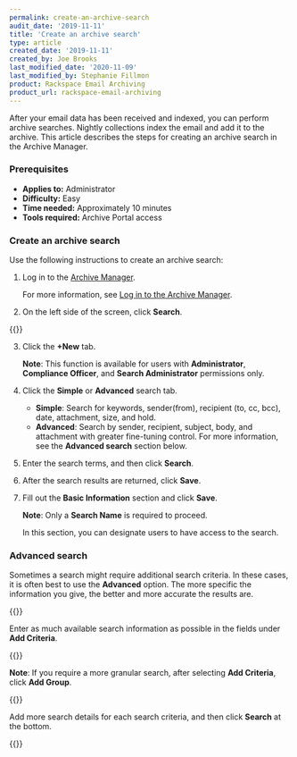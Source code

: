 ```yaml
---
permalink: create-an-archive-search
audit_date: '2019-11-11'
title: 'Create an archive search'
type: article
created_date: '2019-11-11'
created_by: Joe Brooks
last_modified_date: '2020-11-09'
last_modified_by: Stephanie Fillmon
product: Rackspace Email Archiving
product_url: rackspace-email-archiving
---
```


After your email data has been received and indexed, you can perform
archive searches. Nightly collections index the email and add it to the
archive. This article describes the steps for creating an archive search in the Archive Manager.

### Prerequisites

- **Applies to:** Administrator
- **Difficulty:** Easy
- **Time needed:** Approximately 10 minutes
- **Tools required:** Archive Portal access

### Create an archive search

Use the following instructions to create an archive search:

1. Log in to the [Archive Manager](https://cp.rackspace.com/Login.aspx?ReturnUrl=%2f).

   For more information, see [Log in to the Archive Manager](/support/how-to/log-in-to-the-archive-manager).

2. On the left side of the screen, click **Search**.

  {{<image src="Create-an-archive-search-1.png" alt="" title="">}}

3. Click the **+New** tab.

   **Note**: This function is available for users with **Administrator**, **Compliance Officer**, and **Search Administrator** permissions only.

4. Click the **Simple** or **Advanced** search tab.

   - **Simple**: Search for keywords, sender(from), recipient (to, cc, bcc), date, attachment, size, and hold.
   - **Advanced**: Search by sender, recipient, subject, body, and attachment with greater fine-tuning control. For more information, see the **Advanced search** section below.

5. Enter the search terms, and then click **Search**.

6. After the search results are returned, click **Save**.

7. Fill out the **Basic Information** section and click **Save**.

   **Note**: Only a **Search Name** is required to proceed.

   In this section, you can designate users to have access to the search.


### Advanced search

Sometimes a search might require additional search criteria. In these cases, it is often best to use the **Advanced** option. The more specific the information you give, the better and more accurate the results are.

{{<image src="Create-an-archive-search-2.png" alt="" title="">}}

Enter as much available search information as possible in the fields under **Add Criteria**.

{{<image src="Create-an-archive-search-3.png" alt="" title="">}}

**Note**: If you require a more granular search, after selecting **Add Criteria**, click **Add Group**.

{{<image src="Create-an-archive-search-4.png" alt="" title="">}}

Add more search details for each search criteria, and then click **Search** at the bottom.

{{<image src="Create-an-archive-search-5.png" alt="" title="">}}
